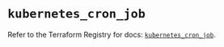 # `kubernetes_cron_job`

Refer to the Terraform Registry for docs: [`kubernetes_cron_job`](https://registry.terraform.io/providers/hashicorp/kubernetes/2.35.0/docs/resources/cron_job).
